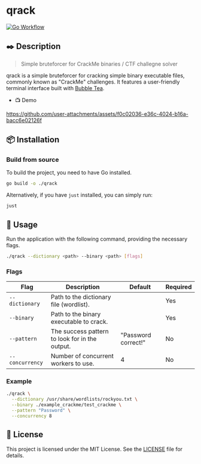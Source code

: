 # qrack

[![Go Workflow](https://github.com/qrxnz/qrack/actions/workflows/go.yml/badge.svg)](https://github.com/qrxnz/qrack/actions/workflows/go.yml)

## ✒️ Description

> Simple bruteforcer for CrackMe binaries / CTF challegne solver

qrack is a simple bruteforcer for cracking simple binary executable files, commonly known as "CrackMe" challenges. It features a user-friendly terminal interface built with [Bubble Tea](https://github.com/charmbracelet/bubbletea).

- 📺 Demo

https://github.com/user-attachments/assets/f0c02036-e36c-4024-b16a-bacc6e02126f

## 📦 Installation

### Build from source

To build the project, you need to have Go installed.

```sh
go build -o ./qrack
```

Alternatively, if you have `just` installed, you can simply run:

```sh
just
```

## 📖 Usage

Run the application with the following command, providing the necessary flags.

```sh
./qrack --dictionary <path> --binary <path> [flags]
```

### Flags

| Flag | Description | Default | Required |
| --------------- | ----------------------------------------------- | --------------------- | -------- |
| `--dictionary` | Path to the dictionary file (wordlist). | | Yes |
| `--binary` | Path to the binary executable to crack. | | Yes |
| `--pattern` | The success pattern to look for in the output. | "Password correct!" | No |
| `--concurrency` | Number of concurrent workers to use. | 4 | No |

### Example

```sh
./qrack \
  --dictionary /usr/share/wordlists/rockyou.txt \
  --binary ./example_crackme/test_crackme \
  --pattern "Password" \
  --concurrency 8
```

## 📜 License

This project is licensed under the MIT License. See the [LICENSE](LICENSE) file for details.
